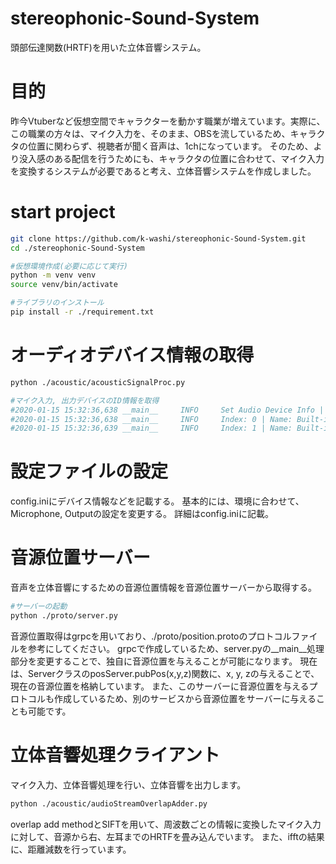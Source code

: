 # stereophonic-Sound-System

頭部伝達関数(HRTF)を用いた立体音響システム。

# 目的

昨今Vtuberなど仮想空間でキャラクターを動かす職業が増えています。実際に、この職業の方々は、マイク入力を、そのまま、OBSを流しているため、キャラクタの位置に関わらず、視聴者が聞く音声は、1chになっています。
そのため、より没入感のある配信を行うためにも、キャラクタの位置に合わせて、マイク入力を変換するシステムが必要であると考え、立体音響システムを作成しました。


# start project

```bash
git clone https://github.com/k-washi/stereophonic-Sound-System.git
cd ./stereophonic-Sound-System

#仮想環境作成(必要に応じて実行)
python -m venv venv
source venv/bin/activate

#ライブラリのインストール
pip install -r ./requirement.txt
```

# オーディオデバイス情報の取得

```bash
python ./acoustic/acousticSignalProc.py 

#マイク入力, 出力デバイスのID情報を取得
#2020-01-15 15:32:36,638 __main__     INFO     Set Audio Device Info || Index: 0 | Name: Built-in Microphone | ChannelNum: 2, 0 | SampleRate: 44100
#2020-01-15 15:32:36,638 __main__     INFO     Index: 0 | Name: Built-in Microphone | ChannelNum: in 2 out 0 | SampleRate: 44100.0
#2020-01-15 15:32:36,639 __main__     INFO     Index: 1 | Name: Built-in Output | ChannelNum: in 0 out 2 | SampleRate: 44100.0
```

# 設定ファイルの設定

config.iniにデバイス情報などを記載する。
基本的には、環境に合わせて、Microphone, Outputの設定を変更する。
詳細はconfig.iniに記載。

# 音源位置サーバー

音声を立体音響にするための音源位置情報を音源位置サーバーから取得する。

```bash
#サーバーの起動
python ./proto/server.py 
```

音源位置取得はgrpcを用いており、./proto/position.protoのプロトコルファイルを参考にしてください。
grpcで作成しているため、server.pyの__main__処理部分を変更することで、独自に音源位置を与えることが可能になります。
現在は、ServerクラスのposServer.pubPos(x,y,z)関数に、x, y, zの与えることで、現在の音源位置を格納しています。
また、このサーバーに音源位置を与えるプロトコルも作成しているため、別のサービスから音源位置をサーバーに与えることも可能です。

# 立体音響処理クライアント

マイク入力、立体音響処理を行い、立体音響を出力します。

```bash
python ./acoustic/audioStreamOverlapAdder.py 
```

overlap add methodとSIFTを用いて、周波数ごとの情報に変換したマイク入力に対して、音源から右、左耳までのHRTFを畳み込んでいます。
また、ifftの結果に、距離減数を行っています。




